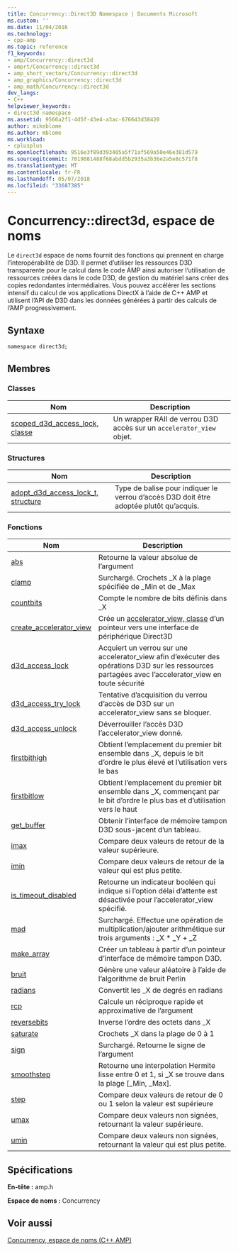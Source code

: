 ```yaml
---
title: Concurrency::Direct3D Namespace | Documents Microsoft
ms.custom: ''
ms.date: 11/04/2016
ms.technology:
- cpp-amp
ms.topic: reference
f1_keywords:
- amp/Concurrency::direct3d
- amprt/Concurrency::direct3d
- amp_short_vectors/Concurrency::direct3d
- amp_graphics/Concurrency::direct3d
- amp_math/Concurrency::direct3d
dev_langs:
- C++
helpviewer_keywords:
- direct3d namespace
ms.assetid: 9566a2f1-4d5f-43e4-a3ac-676643d38420
author: mikeblome
ms.author: mblome
ms.workload:
- cplusplus
ms.openlocfilehash: 9516e3f89d393405a5f71af569a50e46e381d579
ms.sourcegitcommit: 7019081488f68abdd5b2935a3b36e2a5e8c571f8
ms.translationtype: MT
ms.contentlocale: fr-FR
ms.lasthandoff: 05/07/2018
ms.locfileid: "33687385"
---
```

# <a name="concurrencydirect3d-namespace"></a>Concurrency::direct3d, espace de noms
Le `direct3d` espace de noms fournit des fonctions qui prennent en charge l’interopérabilité de D3D. Il permet d’utiliser les ressources D3D transparente pour le calcul dans le code AMP ainsi autoriser l’utilisation de ressources créées dans le code D3D, de gestion du matériel sans créer des copies redondantes intermédiaires. Vous pouvez accélérer les sections intensif du calcul de vos applications DirectX à l’aide de C++ AMP et utilisent l’API de D3D dans les données générées à partir des calculs de l’AMP progressivement.  
  
## <a name="syntax"></a>Syntaxe  
  
```  
namespace direct3d;  
```  
  
## <a name="members"></a>Membres  
  
### <a name="classes"></a>Classes  
  
|Nom|Description|  
|----------|-----------------|  
|[scoped_d3d_access_lock, classe](scoped-d3d-access-lock-class.md)|Un wrapper RAII de verrou D3D accès sur un `accelerator_view` objet.|  
  
### <a name="structures"></a>Structures  
  
|Nom|Description|  
|----------|-----------------|  
|[adopt_d3d_access_lock_t, structure](adopt-d3d-access-lock-t-structure.md)|Type de balise pour indiquer le verrou d’accès D3D doit être adoptée plutôt qu’acquis.|  
  
### <a name="functions"></a>Fonctions  
  
|Nom|Description|  
|----------|-----------------|  
|[abs](concurrency-direct3d-namespace-functions-amp.md#abs)|Retourne la valeur absolue de l’argument|  
|[clamp](concurrency-direct3d-namespace-functions-amp.md#clamp)|Surchargé. Crochets _X à la plage spécifiée de _Min et de _Max|  
|[countbits](concurrency-direct3d-namespace-functions-amp.md#countbits)|Compte le nombre de bits définis dans _X|  
|[create_accelerator_view](concurrency-direct3d-namespace-functions-amp.md#create_accelerator_view)|Crée un [accelerator_view, classe](accelerator-view-class.md) d’un pointeur vers une interface de périphérique Direct3D|  
|[d3d_access_lock](concurrency-direct3d-namespace-functions-amp.md#d3d_access_lock)|Acquiert un verrou sur une accelerator_view afin d’exécuter des opérations D3D sur les ressources partagées avec l’accelerator_view en toute sécurité|  
|[d3d_access_try_lock](concurrency-direct3d-namespace-functions-amp.md#d3d_access_try_lock)|Tentative d’acquisition du verrou d’accès de D3D sur un accelerator_view sans se bloquer.|  
|[d3d_access_unlock](concurrency-direct3d-namespace-functions-amp.md#d3d_access_unlock)|Déverrouiller l’accès D3D l’accelerator_view donné.|  
|[firstbithigh](concurrency-direct3d-namespace-functions-amp.md#firstbithigh)|Obtient l’emplacement du premier bit ensemble dans _X, depuis le bit d’ordre le plus élevé et l’utilisation vers le bas|  
|[firstbitlow](concurrency-direct3d-namespace-functions-amp.md#firstbitlow)|Obtient l’emplacement du premier bit ensemble dans _X, commençant par le bit d’ordre le plus bas et d’utilisation vers le haut|  
|[get_buffer](concurrency-direct3d-namespace-functions-amp.md#get_buffer)|Obtenir l’interface de mémoire tampon D3D sous-jacent d’un tableau.|  
|[imax](concurrency-direct3d-namespace-functions-amp.md#imax)|Compare deux valeurs de retour de la valeur supérieure.|  
|[imin](concurrency-direct3d-namespace-functions-amp.md#imin)|Compare deux valeurs de retour de la valeur qui est plus petite.|  
|[is_timeout_disabled](concurrency-direct3d-namespace-functions-amp.md#is_timeout_disabled)|Retourne un indicateur booléen qui indique si l’option délai d’attente est désactivée pour l’accelerator_view spécifié.|  
|[mad](concurrency-direct3d-namespace-functions-amp.md#mad)|Surchargé. Effectue une opération de multiplication/ajouter arithmétique sur trois arguments : _X * _Y + _Z|  
|[make_array](concurrency-direct3d-namespace-functions-amp.md#make_array)|Créer un tableau à partir d’un pointeur d’interface de mémoire tampon D3D.|  
|[bruit](concurrency-direct3d-namespace-functions-amp.md#noise)|Génère une valeur aléatoire à l’aide de l’algorithme de bruit Perlin|  
|[radians](concurrency-direct3d-namespace-functions-amp.md#radians)|Convertit les _X de degrés en radians|  
|[rcp](concurrency-direct3d-namespace-functions-amp.md#rcp)|Calcule un réciproque rapide et approximative de l’argument|  
|[reversebits](concurrency-direct3d-namespace-functions-amp.md#reversebits)|Inverse l’ordre des octets dans _X|  
|[saturate](concurrency-direct3d-namespace-functions-amp.md#saturate)|Crochets _X dans la plage de 0 à 1|  
|[sign](concurrency-direct3d-namespace-functions-amp.md#sign)|Surchargé. Retourne le signe de l’argument|  
|[smoothstep](concurrency-direct3d-namespace-functions-amp.md#smoothstep)|Retourne une interpolation Hermite lisse entre 0 et 1, si _X se trouve dans la plage [_Min, _Max].|  
|[step](concurrency-direct3d-namespace-functions-amp.md#step)|Compare deux valeurs de retour de 0 ou 1 selon la valeur est supérieure|  
|[umax](concurrency-direct3d-namespace-functions-amp.md#umax)|Compare deux valeurs non signées, retournant la valeur supérieure.|  
|[umin](concurrency-direct3d-namespace-functions-amp.md#umin)|Compare deux valeurs non signées, retournant la valeur qui est plus petite.|  

## <a name="requirements"></a>Spécifications  
 **En-tête :** amp.h  
  
 **Espace de noms :** Concurrency  
  
## <a name="see-also"></a>Voir aussi  
 [Concurrency, espace de noms (C++ AMP)](concurrency-namespace-cpp-amp.md)
